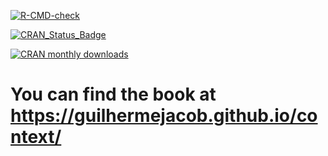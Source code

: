 <!-- badges: start -->
[![R-CMD-check](https://github.com/ajdamico/convey/workflows/R-CMD-check/badge.svg)](https://github.com/ajdamico/convey/actions)
<!-- badges: end -->

[![CRAN_Status_Badge](http://www.r-pkg.org/badges/version/convey)](https://cran.r-project.org/package=convey) 

[![CRAN monthly downloads](http://cranlogs.r-pkg.org/badges/convey "CRAN monthly downloads")](https://cran.r-project.org/package=convey)

# You can find the book at https://guilhermejacob.github.io/context/


<script src="https://gist.github.com/ajdamico/0368c26cd5e8537c2d8091b530823783.js"></script>
